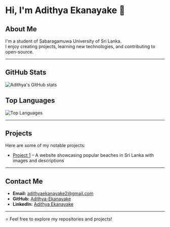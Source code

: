 # Hi, I'm Adithya Ekanayake 👋

## About Me
I'm a student of Sabaragamuwa University of Sri Lanka.  
I enjoy creating projects, learning new technologies, and contributing to open-source.  

---

## GitHub Stats
![Adithya's GitHub stats](https://github-readme-stats.vercel.app/api?username=Adithya-Ekanayake&show_icons=true&theme=default)

## Top Languages
![Top Languages](https://github-readme-stats.vercel.app/api/top-langs/?username=Adithya-Ekanayake&layout=compact&theme=default)

---

## Projects
Here are some of my notable projects:

- [Project 1](https://github.com/Adithya-Ekanayake/Coasty-Lanka) – A website showcasing popular beaches in Sri Lanka with images and descriptions
 
---

## Contact Me
- **Email:** adithyaekanayake2@gmail.com  
- **GitHub:** [Adithya-Ekanayake](https://github.com/Adithya-Ekanayake)  
- **LinkedIn:** [Adithya Ekanayake](https://www.linkedin.com/in/adithya-ekanayake-b38267349/)  

---

⭐ Feel free to explore my repositories and projects!  

